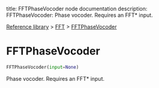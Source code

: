 title: FFTPhaseVocoder node documentation
description: FFTPhaseVocoder: Phase vocoder. Requires an FFT* input.

[Reference library](../../index.md) > [FFT](../index.md) > [FFTPhaseVocoder](index.md)

# FFTPhaseVocoder

```python
FFTPhaseVocoder(input=None)
```

Phase vocoder. Requires an FFT* input.

